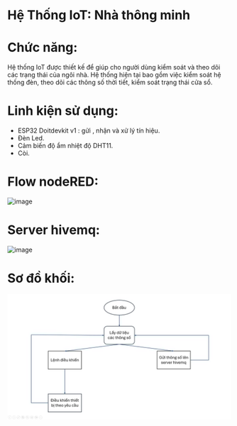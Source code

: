 # Hệ Thống IoT: Nhà thông minh

# Chức năng:

Hệ thống IoT được thiết kế để giúp cho người dùng kiểm soát và theo dõi các trạng thái của ngôi nhà. Hệ thống hiện tại bao gồm việc kiểm soát hệ thống đèn, theo dõi các thông số thời tiết, kiểm soát trạng thái cửa sổ. 

# Linh kiện sử dụng:

* ESP32 Doitdevkit v1 : gửi , nhận và xử lý tín hiệu.
* Đèn Led.
* Cảm biến độ ẩm nhiệt độ DHT11.
* Còi. 

# Flow nodeRED:
![image](https://github.com/user-attachments/assets/10c5c4ef-d3c8-4191-83e6-9ff3d6b2ec63)

# Server hivemq:
![image](https://github.com/user-attachments/assets/4ef10913-2f26-4f04-908f-e00c940dade8)



# Sơ đồ khối:
![IOT_diagram](https://github.com/namluntihon199/IoT/blob/main/t%E1%BA%A3i%20xu%E1%BB%91ng.jpg)
